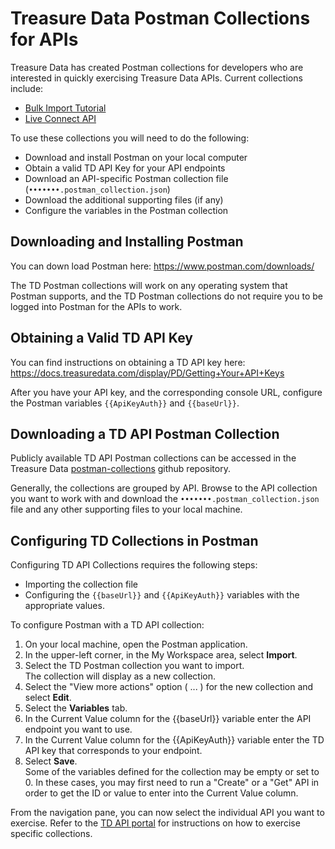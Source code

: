 # Treasure Data Postman Collections for APIs

Treasure Data has created Postman collections for developers who are interested in quickly exercising Treasure Data APIs. Current collections include:

-   [Bulk Import Tutorial](https://github.com/treasure-data/TD-API-Documentation-postman-collections/blob/main/td-api/bulk-import-tutorial/README.md#postman-collection-for-bulk-import-tutorial)
-   [Live Connect API](https://github.com/treasure-data/TD-API-Documentation-postman-collections/blob/main/live-connect/README.md)


To use these collections you will need to do the following:
-   Download and install Postman on your local computer
-   Obtain a valid TD API Key for your API endpoints
-   Download an API-specific Postman collection file (`•••••••.postman_collection.json`)
-   Download the additional supporting files (if any) 
-   Configure the variables in the Postman collection

## Downloading and Installing Postman
You can down load Postman here:
    https://www.postman.com/downloads/
     
The TD Postman collections will work on any operating system that Postman supports, and the TD Postman collections do not require you to be logged into Postman for the APIs to work.

## Obtaining a Valid TD API Key
You can find instructions on obtaining a TD API key here:
    https://docs.treasuredata.com/display/PD/Getting+Your+API+Keys

After you have your API key, and the corresponding console URL, configure the Postman variables `{{ApiKeyAuth}}` and `{{baseUrl}}`. 


 ## Downloading a TD API Postman Collection
 Publicly available TD API Postman collections can be accessed in the Treasure Data [postman-collections](https://github.com/treasure-data/TD-API-Documentation-postman-collections) github repository.


 Generally, the collections are grouped by API. Browse to the API collection you want to work with and download the `•••••••.postman_collection.json` file and any other supporting files to your local machine.

## Configuring TD Collections in Postman
Configuring TD API Collections requires the following steps:
-   Importing the collection file
-   Configuring the `{{baseUrl}}` and `{{ApiKeyAuth}}` variables with the appropriate values.

To configure Postman with a TD API collection:

1. On your local machine, open the Postman application.
1. In the upper-left corner, in the My Workspace area, select **Import**.
1. Select the TD Postman collection you want to import.<br>
    The collection will display as a new collection.
1. Select the "View more actions" option ( ... ) for the new collection and select **Edit**.
1. Select the **Variables** tab.
1. In the Current Value column for the {{baseUrl}} variable enter the API endpoint you want to use.
1. In the Current Value column for the {{ApiKeyAuth}} variable enter the TD API key that corresponds to your endpoint.
1. Select **Save**.<br>
    Some of the variables defined for the collection may be empty or set to 0. In these cases, you may first need to run a "Create" or a "Get" API in order to get the ID or value to enter into the Current Value column.

From the navigation pane, you can now select the individual API you want to exercise. Refer to the [TD API portal](https://api-docs.treasuredata.com/) for instructions on how to exercise specific collections.
